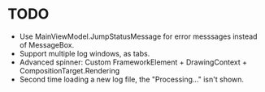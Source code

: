 # TODO
* Use MainViewModel.JumpStatusMessage for error messsages instead of MessageBox.
* Support multiple log windows, as tabs.
* Advanced spinner: Custom FrameworkElement + DrawingContext + CompositionTarget.Rendering
* Second time loading a new log file, the "Processing..." isn't shown.
